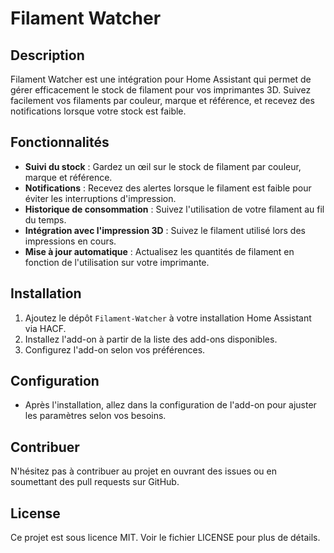 # Filament Watcher

## Description
Filament Watcher est une intégration pour Home Assistant qui permet de gérer efficacement le stock de filament pour vos imprimantes 3D. Suivez facilement vos filaments par couleur, marque et référence, et recevez des notifications lorsque votre stock est faible.

## Fonctionnalités
- **Suivi du stock** : Gardez un œil sur le stock de filament par couleur, marque et référence.
- **Notifications** : Recevez des alertes lorsque le filament est faible pour éviter les interruptions d'impression.
- **Historique de consommation** : Suivez l'utilisation de votre filament au fil du temps.
- **Intégration avec l'impression 3D** : Suivez le filament utilisé lors des impressions en cours.
- **Mise à jour automatique** : Actualisez les quantités de filament en fonction de l'utilisation sur votre imprimante.

## Installation
1. Ajoutez le dépôt `Filament-Watcher` à votre installation Home Assistant via HACF.
2. Installez l'add-on à partir de la liste des add-ons disponibles.
3. Configurez l'add-on selon vos préférences.

## Configuration
- Après l'installation, allez dans la configuration de l'add-on pour ajuster les paramètres selon vos besoins.

## Contribuer
N'hésitez pas à contribuer au projet en ouvrant des issues ou en soumettant des pull requests sur GitHub.

## License
Ce projet est sous licence MIT. Voir le fichier LICENSE pour plus de détails.
